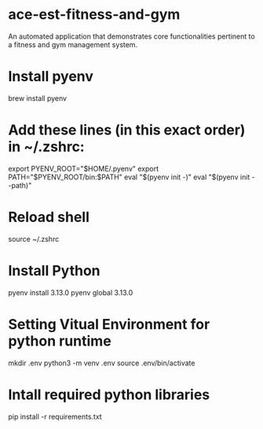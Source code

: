 # ace-est-fitness-and-gym
An automated application that demonstrates core functionalities pertinent to a fitness and gym management system.

# Install pyenv
brew install pyenv

# Add these lines (in this exact order) in ~/.zshrc:
export PYENV_ROOT="$HOME/.pyenv"
export PATH="$PYENV_ROOT/bin:$PATH"
eval "$(pyenv init -)"
eval "$(pyenv init --path)"

# Reload shell
source ~/.zshrc

# Install Python
pyenv install 3.13.0
pyenv global 3.13.0

# Setting Vitual Environment for python runtime
mkdir .env
python3 -m venv .env
source .env/bin/activate

# Intall required python libraries
pip install -r requirements.txt
